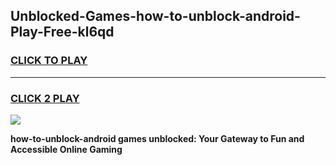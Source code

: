 
## Unblocked-Games-how-to-unblock-android-Play-Free-kl6qd
<h3>
<a href="https://premium76.site?title=how-to-unblock-android&ref=23A">CLICK TO PLAY</a></h3>
<hr>

<h3>
<a href="https://premium76.site?title=how-to-unblock-android&ref=23A">CLICK 2 PLAY</a>
  
</h3>

<a href="https://premium76.site?title=how-to-unblock-android&ref=23A"><img src="https://clearcache.store/games.png"></a>


**how-to-unblock-android games unblocked: Your Gateway to Fun and Accessible Online Gaming**
